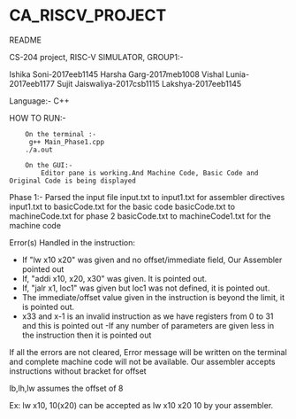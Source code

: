 # CA_RISCV_PROJECT
README

CS-204 project, RISC-V SIMULATOR, GROUP1:-

Ishika Soni-2017eeb1145
Harsha Garg-2017meb1008
Vishal Lunia-2017eeb1177
Sujit Jaiswaliya-2017csb1115
Lakshya-2017eeb1145

Language:- C++


HOW TO RUN:-
        
        On the terminal :-
         g++ Main_Phase1.cpp
        ./a.out
        
        On the GUI:-
            Editor pane is working.And Machine Code, Basic Code and Original Code is being displayed

Phase 1:-
Parsed the input file
                input.txt to input1.txt for assembler directives
                input1.txt to basicCode.txt for the basic code 
                basicCode.txt to machineCode.txt for phase 2
                basicCode.txt to machineCode1.txt for the machine code
                
Error(s) Handled in the instruction:
- If "lw x10 x20" was given and no offset/immediate field, Our Assembler pointed out
- If, "addi x10, x20, x30" was given. It is pointed out.
- If, "jalr x1, loc1" was given but loc1 was not defined, it is pointed out.
- The immediate/offset value given in the instruction is beyond the limit, it is pointed out.
- x33 and x-1 is an invalid instruction as we have registers from 0 to 31 and this is pointed out
-If any number of parameters are given less in the instruction then it is pointed out

If all the errors are not cleared, Error message will be written on the terminal and complete machine code will not be available.
Our assembler accepts instructions without bracket for offset 

lb,lh,lw assumes the offset of 8

Ex: lw x10, 10(x20) can be accepted as lw x10 x20 10 by your assembler.
                
